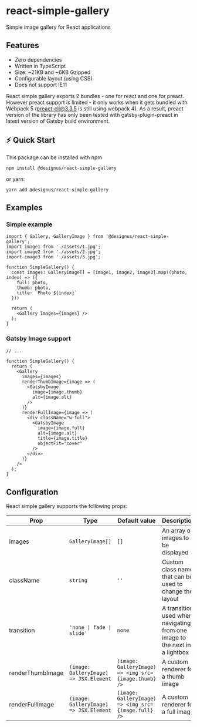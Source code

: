 # react-simple-gallery
Simple image gallery for React applications

## Features

* Zero dependencies
* Written in TypeScript
* Size: ~21KB and ~6KB Gzipped
* Configurable layout (using CSS)
* Does not support IE11

React simple gallery exports 2 bundles - one for react and one for preact. However preact support is limited - it only works when it gets bundled with Webpack 5 (preact-cli@3.3.5 is still using webpack 4). As a result, preact version of the library has only been tested with gatsby-plugin-preact in latest version of Gatsby build environment.  

## ⚡️ Quick Start

This package can be installed with npm

```
npm install @designus/react-simple-gallery
```
or yarn:
```
yarn add @designus/react-simple-gallery
```

## Examples

### Simple example

```tsx
import { Gallery, GalleryImage } from '@designus/react-simple-gallery';
import image1 from './assets/1.jpg';
import image2 from './assets/2.jpg';
import image3 from './assets/3.jpg';

function SimpleGallery() {
  const images: GalleryImage[] = [image1, image2, image3].map((photo, index) => ({
    full: photo,
    thumb: photo,
    title: `Photo ${index}`
  }))

  return (
    <Gallery images={images} />
  );
}
```

### Gatsby Image support

```tsx
// ...

function SimpleGallery() {
  return (
    <Gallery 
      images={images}
      renderThumbImage={image => (
        <GatsbyImage
          image={image.thumb}
          alt={image.alt}
        />
      )}
      renderFullImage={image => (
        <div className="w-full">
          <GatsbyImage
            image={image.full}
            alt={image.alt}
            title={image.title}
            objectFit="cover"
          />
        </div>
      )}
    />
  );
}
```
## Configuration

React simple gallery supports the following props:

| Prop              | Type                                        | Default value                                            | Description                                                                   |
| ----------------- | ------------------------------------------- | -------------------------------------------------------- | ----------------------------------------------------------------------------- |
| images            | ```GalleryImage[]```                        | ```[]```                                                 | An array of images to be displayed                                            |
| className         | ```string```                                | ```''```                                                 | Custom class name that can be used to change the layout                       |
| transition        | ```'none \| fade \| slide'```               | ```none```                                               | A transition used when navigating from one image to the next in a lightbox    |
| renderThumbImage  | ```(image: GalleryImage) => JSX.Element```  | ```(image: GalleryImage) => <img src={image.thumb} />``` | A custom renderer for a thumb image                                           | 
| renderFullImage   | ```(image: GalleryImage) => JSX.Element```  | ```(image: GalleryImage) => <img src={image.full} />```  | A custom renderer for a full image                                            | 
 

